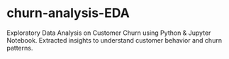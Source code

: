 # churn-analysis-EDA
Exploratory Data Analysis on Customer Churn using Python &amp; Jupyter Notebook. Extracted insights to understand customer behavior and churn patterns.
